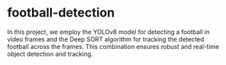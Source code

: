 # football-detection
In this project, we employ the YOLOv8 model for detecting a football in video frames and the Deep SORT algorithm for tracking the detected football across the frames. This combination ensures robust and real-time object detection and tracking.
